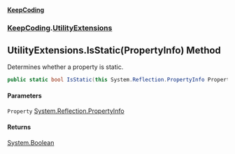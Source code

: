 #### [KeepCoding](index.md 'index')
### [KeepCoding](KeepCoding.md 'KeepCoding').[UtilityExtensions](UtilityExtensions.md 'KeepCoding.UtilityExtensions')
## UtilityExtensions.IsStatic(PropertyInfo) Method
Determines whether a property is static.
```csharp
public static bool IsStatic(this System.Reflection.PropertyInfo Property);
```
#### Parameters
<a name='KeepCoding_UtilityExtensions_IsStatic(System_Reflection_PropertyInfo)_Property'></a>
`Property` [System.Reflection.PropertyInfo](https://docs.microsoft.com/en-us/dotnet/api/System.Reflection.PropertyInfo 'System.Reflection.PropertyInfo')  
  
#### Returns
[System.Boolean](https://docs.microsoft.com/en-us/dotnet/api/System.Boolean 'System.Boolean')  
